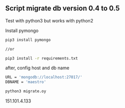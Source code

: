 
## Script migrate db version 0.4 to 0.5

Test with python3 but works with python2

Install pymongo

``` bash
pip3 install pymongo

//or

pip3 install -r requirements.txt
```

after, config host and db name

``` bash
URL = 'mongodb://localhost:27017/'
DBNAME = 'maestro'
```

``` bash
python3 migrate.oy
```
151.101.4.133